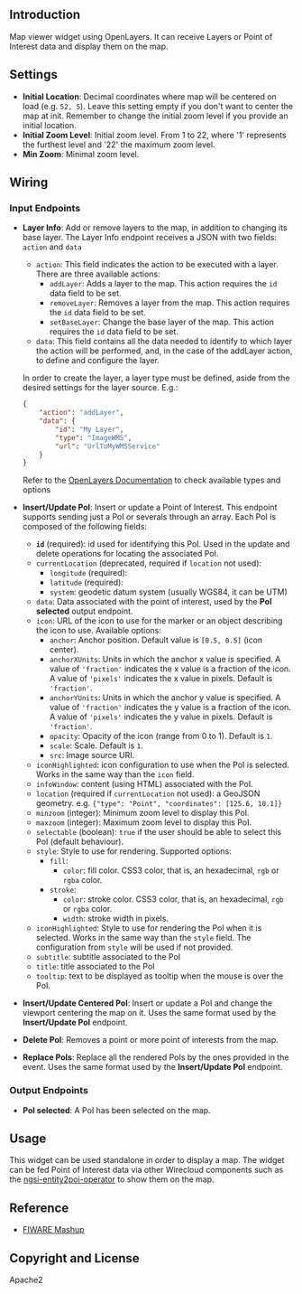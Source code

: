 ## Introduction

Map viewer widget using OpenLayers. It can receive Layers or Point of Interest data and display them
 on the map.

## Settings


- **Initial Location**: Decimal coordinates where map will be centered on load (e.g. `52, 5`). Leave this setting empty if you don't want to center the map at init. Remember to change the initial zoom level if you provide an initial location.
- **Initial Zoom Level**: Initial zoom level. From 1 to 22, where '1' represents the furthest level and '22' the maximum zoom level.
- **Min Zoom**: Minimal zoom level.


## Wiring

### Input Endpoints


- **Layer Info**: Add or remove layers to the map, in addition to changing its
  base layer.
  The Layer Info endpoint receives a JSON with two fields: `action` and `data`
  - `action`: This field indicates the action to be executed with a layer. There
    are three available actions:
    - `addLayer`: Adds a layer to the map. This action requires the `id` data
      field to be set.
    - `removeLayer`: Removes a layer from the map. This action requires the `id`
      data field to be set.
    - `setBaseLayer`: Change the base layer of the map. This action requires the
      `id` data field to be set.
  - `data`: This field contains all the data needed to identify to which layer
    the action will be performed, and, in the case of the addLayer action, to
    define and configure the layer.

  In order to create the layer, a layer type must be defined, aside from the
  desired settings for the layer source. E.g.:

  ```json
  {
      "action": "addLayer",
      "data": {
          "id": "My Layer",
          "type": "ImageWMS",
          "url": "UrlToMyWMSService"
      }
  }
  ```

  Refer to the [OpenLayers Documentation](http://openlayers.org/en/latest/apidoc/) to check available types and options

- **Insert/Update PoI**: Insert or update a Point of Interest. This endpoint
  supports sending just a PoI or severals through an array. Each PoI is composed
  of the following fields:
    - **`id`** (required): id used for identifying this PoI. Used in the update
      and delete operations for locating the associated PoI.
    - `currentLocation` (deprecated, required if `location` not used):
        - `longitude` (required):
		- `latitude` (required):
        - `system`: geodetic datum system (usually WGS84, it can be UTM)
    - `data`: Data associated with the point of interest, used by the **PoI
      selected** output endpoint.
    - `icon`: URL of the icon to use for the marker or an object describing the
        icon to use. Available options:
        - `anchor`: Anchor position. Default value is `[0.5, 0.5]` (icon
          center).
        - `anchorXUnits`: Units in which the anchor x value is specified. A
          value of `'fraction'` indicates the x value is a fraction of the
          icon. A value of `'pixels'` indicates the x value in pixels. Default
          is `'fraction'`.
        - `anchorYUnits`: Units in which the anchor y value is specified. A
          value of `'fraction'` indicates the y value is a fraction of the
          icon. A value of `'pixels'` indicates the y value in pixels. Default
          is `'fraction'`.
        - `opacity`: Opacity of the icon (range from 0 to 1). Default is `1`.
        - `scale`: Scale. Default is `1`.
        - `src`: Image source URI.
    - `iconHighlighted`: icon configuration to use when the PoI is selected.
        Works in the same way than the `icon` field.
    - `infoWindow`: content (using HTML) associated with the PoI.
    - `location` (required if `currentLocation` not used): a GeoJSON geometry.
      e.g. `{"type": "Point", "coordinates": [125.6, 10.1]}`
    - `minzoom` (integer): Minimum zoom level to display this PoI.
    - `maxzoom` (integer): Maximum zoom level to display this PoI.
    - `selectable` (boolean): `true` if the user should be able to select this
      PoI (default behaviour).
    - `style`: Style to use for rendering. Supported options:
        - `fill`:
            - `color`: fill color. CSS3 color, that is, an hexadecimal, `rgb` or
            `rgba` color.
        - `stroke`:
            - `color`: stroke color. CSS3 color, that is, an hexadecimal, `rgb`
            or `rgba` color.
            - `width`: stroke width in pixels.
    - `iconHighlighted`: Style to use for rendering the PoI when it is selected.
        Works in the same way than the `style` field. The configuration from
        `style` will be used if not provided.
    - `subtitle`: subtitle associated to the PoI
    - `title`: title associated to the PoI
    - `tooltip`: text to be displayed as tooltip when the mouse is over the PoI.
- **Insert/Update Centered PoI**: Insert or update a PoI and change the viewport
  centering the map on it. Uses the same format used by the **Insert/Update PoI**
  endpoint.
- **Delete PoI**: Removes a point or more point of interests from the map.
- **Replace PoIs**: Replace all the rendered PoIs by the ones provided in the
  event. Uses the same format used by the **Insert/Update PoI**
  endpoint.


### Output Endpoints

- **PoI selected**: A PoI has been selected on the map.

## Usage

This widget can be used standalone in order to display a map. The widget can be fed Point of Interest data via other Wirecloud components such as the [ngsi-entity2poi-operator](https://github.com/wirecloud-fiware/ngsi-entity2poi-operator) to show them on the map.

## Reference

- [FIWARE Mashup](https://mashup.lab.fiware.org/)

## Copyright and License

Apache2
